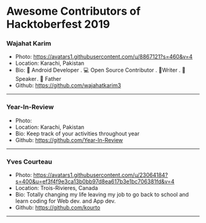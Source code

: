 # Awesome Contributors of Hacktoberfest 2019

### Wajahat Karim
- Photo: https://avatars1.githubusercontent.com/u/8867121?s=460&v=4
- Location: Karachi, Pakistan
- Bio: 📱 Android Developer . 💻 Open Source Contributor . 📝Writer . 🎤 Speaker . 👶 Father 
- Github: https://github.com/wajahatkarim3

-----------

### Year-In-Review
- Photo: 
- Location: Karachi, Pakistan
- Bio: Keep track of your activities throughout year
- Github: https://github.com/Year-In-Review

-----------

### Yves Courteau
- Photo: https://avatars1.githubusercontent.com/u/23064184?s=400&u=ef3f4f9e3ca13b0bb97d8ea617b3e1bc706381fd&v=4
- Location: Trois-Rivieres, Canada
- Bio: Totally changing my life leaving my job to go back to school and learn coding for Web dev. and App dev.
- Github: https://github.com/kourto

-----------